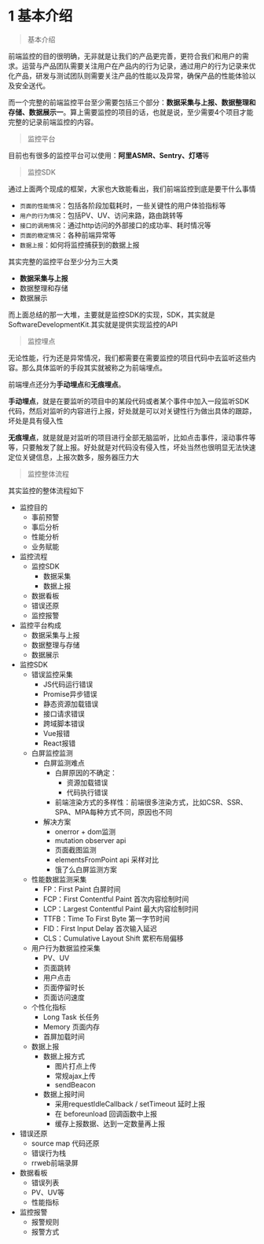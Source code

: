 # 1 基本介绍

>基本介绍

前端监控的目的很明确，无非就是让我们的产品更完善，更符合我们和用户的需求。运营与产品团队需要关注用户在产品内的行为记录，通过用户的行为记录来优化产品，研发与测试团队则需要关注产品的性能以及异常，确保产品的性能体验以及安全送代。

而一个完整的前端监控平台至少需要包括三个部分：**数据采集与上报、数据整理和存储、数据展示一**。算上需要监控的项目的话，也就是说，至少需要4个项目才能完整的记录前端监控的内容。


>监控平台

目前也有很多的监控平台可以使用：**阿里ASMR、Sentry、灯塔**等


>监控SDK

通过上面两个现成的框架，大家也大致能看出，我们前端监控到底是要干什么事情
- `页面的性能情况`：包括各阶段加载耗时，一些关键性的用户体验指标等
- `用户的行为情况`：包括PV、UV、访问来路，路由跳转等
- `接口的调用情况`：通过http访问的外部接口的成功率、耗时情况等
- `页面的稳定情况`：各种前端异常等
- `数据上报`：如何将监控捕获到的数据上报

其实完整的监控平台至少分为三大类
- **数据采集与上报**
- 数据整理和存储
- 数据展示

而上面总结的那一大堆，主要就是监控SDK的实现，SDK，其实就是SoftwareDevelopmentKit.其实就是提供实现监控的API


>监控埋点

无论性能，行为还是异常情况，我们都需要在需要监控的项目代码中去监听这些内容。那么具体监听的手段其实就被称之为前端埋点。

前端埋点还分为**手动埋点**和**无痕埋点**。

**手动埋点**，就是在要监听的项目中的某段代码或者某个事件中加入一段监听SDK代码，然后对监听的内容进行上报，好处就是可以对关键性行为做出具体的跟踪，坏处是具有侵入性

**无痕埋点**，就是就是对监听的项目进行全部无脑监听，比如点击事件，滚动事件等等，只要触发了就上报。好处就是对代码没有侵入性，坏处当然也很明显无法快速定位关键信息，上报次数多，服务器压力大


>监控整体流程

其实监控的整体流程如下

- 监控目的
	 - 事前预警
	 - 事后分析
	 - 性能分析
	 - 业务赋能
- 监控流程
	- 监控SDK
		- 数据采集
		- 数据上报
	- 数据看板
	- 错误还原
	- 监控报警
- 监控平台构成
	- 数据采集与上报
	- 数据整理与存储
	- 数据展示
- 监控SDK
	- 错误监控采集
		- JS代码运行错误
		- Promise异步错误
		- 静态资源加载错误
		- 接口请求错误
		- 跨域脚本错误
		- Vue报错
		- React报错
	- 白屏监控监测
		- 白屏监测难点
			- 白屏原因的不确定：
				- 资源加载错误
				- 代码执行错误
			- 前端渲染方式的多样性：前端很多渲染方式，比如CSR、SSR、SPA、MPA每种方式不同，原因也不同
		- 解决方案
			- onerror + dom监测
			- mutation observer api
			- 页面截图监测
			- elementsFromPoint api 采样对比
			- 饿了么白屏监测方案
	- 性能数据监测采集
		- FP：First Paint 白屏时间
		- FCP：First Contentful Paint 首次内容绘制时间
		- LCP：Largest Contentful Paint 最大内容绘制时间
		- TTFB：Time To First Byte 第一字节时间
		- FID：First Input Delay 首次输入延迟
		- CLS：Cumulative Layout Shift 累积布局偏移
	- 用户行为数据监控采集
		- PV、UV
		- 页面跳转
		- 用户点击
		- 页面停留时长
		- 页面访问速度
	- 个性化指标
		- Long Task 长任务
		- Memory 页面内存
		- 首屏加载时间
	- 数据上报
		- 数据上报方式
			- 图片打点上传
			- 常规ajax上传
			- sendBeacon
		- 数据上报时间
			- 采用requestIdleCallback / setTimeout 延时上报
			- 在 beforeunload 回调函数中上报
			- 缓存上报数据、达到一定数量再上报
- 错误还原
	- source map 代码还原
	- 错误行为栈
	- rrweb前端录屏
- 数据看板
	- 错误列表
	- PV、UV等
	- 性能指标
- 监控报警
	- 报警规则
	- 报警方式


